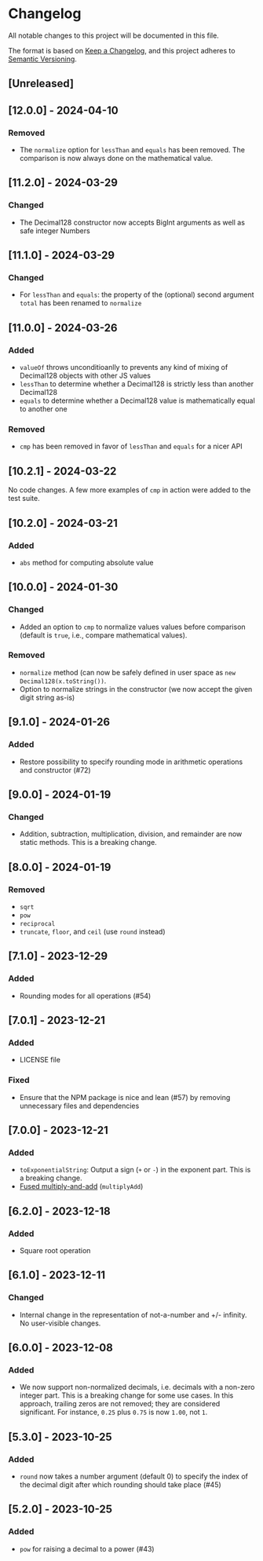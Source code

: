 # Changelog

All notable changes to this project will be documented in this file.

The format is based on [Keep a Changelog](https://keepachangelog.com/en/1.1.0/),
and this project adheres to [Semantic Versioning](https://semver.org/spec/v2.0.0.html).

## [Unreleased]

## [12.0.0] - 2024-04-10

### Removed

- The `normalize` option for `lessThan` and `equals` has been removed. The comparison is now always done on the mathematical value.

## [11.2.0] - 2024-03-29

### Changed

-   The Decimal128 constructor now accepts BigInt arguments as well as safe integer Numbers

## [11.1.0] - 2024-03-29

### Changed

-   For `lessThan` and `equals`: the property of the (optional) second argument `total` has been renamed to `normalize`

## [11.0.0] - 2024-03-26

### Added

-   `valueOf` throws unconditioanlly to prevents any kind of mixing of Decimal128 objects with other JS values
-   `lessThan` to determine whether a Decimal128 is strictly less than another Decimal128
-   `equals` to determine whether a Decimal128 value is mathematically equal to another one

### Removed

-   `cmp` has been removed in favor of `lessThan` and `equals` for a nicer API

## [10.2.1] - 2024-03-22

No code changes. A few more examples of `cmp` in action were added to the test suite.

## [10.2.0] - 2024-03-21

### Added

-   `abs` method for computing absolute value

## [10.0.0] - 2024-01-30

### Changed

-   Added an option to `cmp` to normalize values values before comparison (default is `true`, i.e., compare mathematical values).

### Removed

-   `normalize` method (can now be safely defined in user space as `new Decimal128(x.toString())`.
-   Option to normalize strings in the constructor (we now accept the given digit string as-is)

## [9.1.0] - 2024-01-26

### Added

-   Restore possibility to specify rounding mode in arithmetic operations and constructor (#72)

## [9.0.0] - 2024-01-19

### Changed

-   Addition, subtraction, multiplication, division, and remainder are now static methods. This is a breaking change.

## [8.0.0] - 2024-01-19

### Removed

-   `sqrt`
-   `pow`
-   `reciprocal`
-   `truncate`, `floor`, and `ceil` (use `round` instead)

## [7.1.0] - 2023-12-29

### Added

-   Rounding modes for all operations (#54)

## [7.0.1] - 2023-12-21

### Added

-   LICENSE file

### Fixed

-   Ensure that the NPM package is nice and lean (#57) by removing unnecessary files and dependencies

## [7.0.0] - 2023-12-21

### Added

-   `toExponentialString`: Output a sign (`+` or `-`) in the exponent part. This is a breaking change.
-   [Fused multiply-and-add](https://en.wikipedia.org/wiki/Multiply–accumulate_operation#Fused_multiply–add) (`multiplyAdd`)

## [6.2.0] - 2023-12-18

### Added

-   Square root operation

## [6.1.0] - 2023-12-11

### Changed

-   Internal change in the representation of not-a-number and +/- infinity. No user-visible changes.

## [6.0.0] - 2023-12-08

### Added

-   We now support non-normalized decimals, i.e. decimals with a non-zero integer part. This is a breaking change for some use cases. In this approach, trailing zeros are not removed; they are considered significant. For instance, `0.25` plus `0.75` is now `1.00`, not `1`.

## [5.3.0] - 2023-10-25

### Added

-   `round` now takes a number argument (default 0) to
    specify the index of the decimal digit after which
    rounding should take place (#45)

## [5.2.0] - 2023-10-25

### Added

-   `pow` for raising a decimal to a power (#43)
